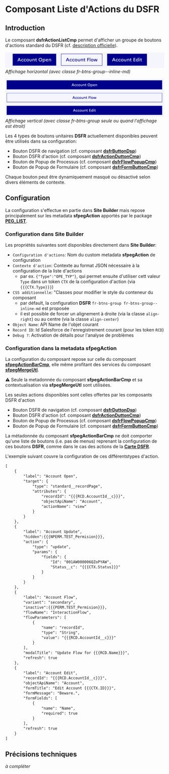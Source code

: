 # Composant Liste d'Actions du **DSFR**

## Introduction

Le composant **dsfrActionListCmp** permet d'afficher un groupe de boutons d'actions standard du DSFR (cf. [description officielle](https://www.systeme-de-design.gouv.fr/elements-d-interface/composants/groupe-de-boutons)).

![Inline display](/media/dsfrActionListCmp.png)
_Affichage horizontal (avec classe fr-btns-group--inline-md)_

![Stacked display](/media/dsfrActionListCmpNarrow.png)
_Affichage vertical (avec classe _fr-btns-group_ seule ou quand l'affichage est étroit)_


Les 4 types de boutons unitaires **DSFR** actuellement disponibles peuvent être utilisés dans sa configuration:
* Bouton DSFR de navigation (cf. composant **[dsfrButtonDsp](/help/dsfrButtonDsp.md)**)
* Bouton DSFR d'action (cf. composant **[dsfrActionDuttonCmp](/help/dsfrActionDuttonCmp.md)**)
* Bouton de Popup de Processus (cf. composant **[dsfrFlowPopupCmp](/help/dsfrFlowPopupCmp.md)**)
* Bouton de Popup de Formulaire (cf. composant **[dsfrFormButtonCmp](/help/dsfrFormButtonCmp.md)**)

Chaque bouton peut être dynamiquement masqué ou désactivé selon divers éléments de contexte.


## Configuration

La configuration s'effectue en partie dans **Site Builder** mais repose principalement sur les metadata
**sfpegAction** apportés par le package **[PEG_LIST](https://github.com/pegros/PEG_LIST)**.

### Configuration dans **Site Builder**

Les propriétés suivantes sont disponibles directement dans **Site Builder**:
* `Configuration d'actions`: Nom du custom metadata **sfpegAction** de configuration
* `Contexte d'action`: Contexte au format JSON nécessaire à la configuration de la liste d'actions
    * par ex. `{"Type":"OPE_TYP"}`, qui permet ensuite d'utiliser cett valeur `Type` dans un token `CTX`
    de la configuration d'action (via `{{{CTX.Type}}}`)
* `CSS additionnelle`: "Classes pour modifier le style du conteneur du composant
    * par défault, la configuration **DSFR** `fr-btns-group fr-btns-group--inline-md` est proposée
    * il est possible de forcer un alignement à droite (via la classe `align-right`) ou au centre (via la classe `align-center`)
* `Object Name`: API Name de l'objet courant
* `Record ID`: Id Salesforce de l'enregistrement courant (pour les token `RCD`)
* `Debug ?`: Activation de détails pour l'analyse de problèmes


### Configuration dans la metadata **sfpegAction**

La configuration du composant repose sur celle du composant **[sfpegActionBarCmp](https://github.com/pegros/PEG_LIST/blob/master/help/sfpegActionBarCmp.md)**,
elle même profitant des services du composant **[sfpegMergeUtl](https://github.com/pegros/PEG_LIST/blob/master/help/sfpegMergeUtl.md)**.

⚠️ Seule la metadonnée du composant **sfpegActionBarCmp** et sa contextualisation via **sfpegMergeUtl** sont utilisées.

Les seules actions disponibles sont celles offertes par les composants DSFR d'action
* Bouton DSFR de navigation (cf. composant **[dsfrDuttonDsp](/help/dsfrDuttonDsp.md)**)
* Bouton DSFR d'action (cf. composant **[dsfrActionDuttonCmp](/help/dsfrActionDuttonCmp.md)**)
* Bouton de Popup de Processus (cf. composant **[dsfrFlowPopupCmp](/help/dsfrFlowPopupCmp.md)**)
* Bouton de Popup de Formulaire (cf. composant **[dsfrFormButtonCmp](/help/dsfrFormButtonCmp.md)**)

La métadonnée du composant **sfpegActionBarCmp** ne doit comporter qu'une liste de boutons (i.e. pas de menus) reprenant la configuration
de ces boutons **DSFR**, comme dans le cas des actions de la **[Carte DSFR](https://github.com/pegros/DSFR_LWR/blob/master/help/dsfrCardCmp.md)**.

L'exemple suivant couvre la configuration de ces différentstypes d'action.
```
[
    {
        "label": "Account Open",
        "target": {
            "type": "standard__recordPage",
            "attributes": {
                "recordId": "{{{RCD.AccountId__c}}}",
                "objectApiName": "Account",
                "actionName": "view"
            }
        }
    },
    {
        "label": "Account Update",
        "hidden":{{{NPERM.TEST_Permision}}},
        "action": {
            "type": "update",
            "params": {
                "fields": {
                    "Id": "001AW000006QZoPYAW",
                    "Status__c": "{{{CTX.Status}}}"
                }
            }
        }
    },
    {
        "label": "Account Flow",
        "variant": "secondary",
        "inactive":{{{PERM.TEST_Permision}}},
        "flowName": "InteractionFlow",
        "flowParameters": [
            {
                "name": "recordId",
                "type": "String",
                "value": "{{{RCD.AccountId__c}}}"
            }
        ],
        "modalTitle": "Update Flow for {{{RCD.Name}}}",
        "refresh": true
    },
    {
        "label": "Account Edit",
        "recordId": "{{{RCD.AccountId__c}}}",
        "objectApiName": "Account",
        "formTitle": "Edit Account {{{CTX.ID}}}",
        "formMessage": "Beware.",
        "formFields": [
            {
                "name": "Name",
                "required": true
            }
        ],
        "refresh": true
    }
]
```

## Précisions techniques
_à compléter_




